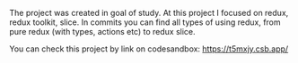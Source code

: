 The project was created in goal of study. At this project I focused on redux, redux toolkit, slice.
In commits you can find all types of using redux, from pure redux (with types, actions etc) to redux slice.

You can check this project by link on codesandbox: https://t5mxjy.csb.app/
